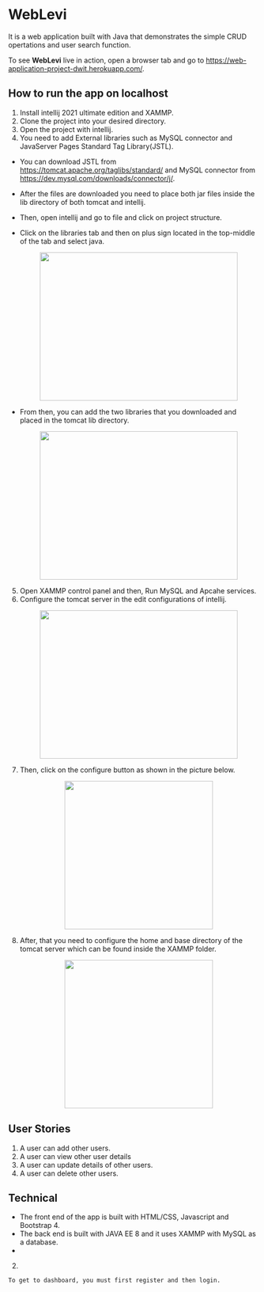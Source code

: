 # WebLevi
  It is a web application built with Java that demonstrates the simple CRUD opertations and user search function. 
  

  To see **WebLevi** live in action, open a browser tab and go to  https://web-application-project-dwit.herokuapp.com/. 
  


## How to run the app on localhost
   
   1. Install intellij 2021 ultimate edition and XAMMP.  
   2. Clone the project into your desired directory.
   3. Open the project with intellij.
   4. You need to add External libraries such as MySQL connector and JavaServer Pages Standard Tag Library(JSTL).
   * You can download JSTL from https://tomcat.apache.org/taglibs/standard/ and MySQL connector from https://dev.mysql.com/downloads/connector/j/.
   * After the files are downloaded you need to place both jar files inside the lib directory of both tomcat and intellij.
   * Then, open intellij and go to file and click on project structure.
   * Click on the libraries tab and then on plus sign located in the top-middle of the tab and select java.
       <p align="center" width="100%">
         <img src="https://user-images.githubusercontent.com/41668152/161547728-29ca211d-676a-411d-ac39-ed50c0415be3.png" width="400" height="300">
       </p>
   
   * From then, you can add the two libraries that you downloaded and placed in the tomcat lib directory.   
        <p align="center" width="100%">
         <img src="https://user-images.githubusercontent.com/41668152/161548080-17863cbd-ec2e-4703-a55a-51b700341f82.png" width="400" height="300">
        </p>
   5. Open XAMMP control panel and then, Run MySQL and Apcahe services.
   6. Configure the tomcat server in the edit configurations of intellij.
      <p align="center" width="100%">
         <img src="https://user-images.githubusercontent.com/41668152/161539448-3fb71b67-0bba-4a7f-b0f3-7a56fff816a7.png" width="400" height="300">
       </p>
   7. Then, click on the configure button as shown in the picture below.
       <p align="center" width="100%">
         <img src="https://user-images.githubusercontent.com/41668152/161539767-d2cb65a4-eaee-4a0c-8231-e4fd83824a9c.png" width="300" height="300">
       </p>
   8. After, that you need to configure the home and base directory of the tomcat server which can be found inside the XAMMP folder.
      <p align="center" width="100%">
         <img src="https://user-images.githubusercontent.com/41668152/161540124-6d5846ab-043c-451e-ab8c-9ecc3aae25ee.png" width="300" height="300">
       </p>

## User Stories
   1. A user can add other users.
   2. A user can view other user details
   3. A user can update details of other users.
   4. A user can delete other users.
  
## Technical
   * The front end of the app is built with HTML/CSS, Javascript and Bootstrap 4.
   * The back end is built with JAVA EE 8 and it uses XAMMP with MySQL as a database. 
   * 
  
   2. 
    To get to dashboard, you must first register and then login.
  

